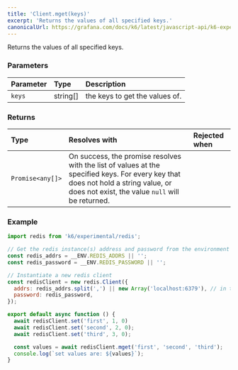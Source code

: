 ```yaml
---
title: 'Client.mget(keys)'
excerpt: 'Returns the values of all specified keys.'
canonicalUrl: https://grafana.com/docs/k6/latest/javascript-api/k6-experimental/redis/client/client-mget/
---
```


Returns the values of all specified keys.

### Parameters

| Parameter | Type     | Description                    |
| :-------- | :------- | :----------------------------- |
| `keys`    | string[] | the keys to get the values of. |


### Returns

| Type             | Resolves with                                                                                                                                                                          | Rejected when |
| :--------------- | :------------------------------------------------------------------------------------------------------------------------------------------------------------------------------------- | :------------ |
| `Promise<any[]>` | On success, the promise resolves with the list of values at the specified keys. For every key that does not hold a string value, or does not exist, the value `null` will be returned. |               |

### Example

<CodeGroup labels={[]}>

```javascript
import redis from 'k6/experimental/redis';

// Get the redis instance(s) address and password from the environment
const redis_addrs = __ENV.REDIS_ADDRS || '';
const redis_password = __ENV.REDIS_PASSWORD || '';

// Instantiate a new redis client
const redisClient = new redis.Client({
  addrs: redis_addrs.split(',') || new Array('localhost:6379'), // in the form of 'host:port', separated by commas
  password: redis_password,
});

export default async function () {
  await redisClient.set('first', 1, 0)
  await redisClient.set('second', 2, 0);
  await redisClient.set('third', 3, 0);

  const values = await redisClient.mget('first', 'second', 'third');
  console.log(`set values are: ${values}`);
}
```

</CodeGroup>